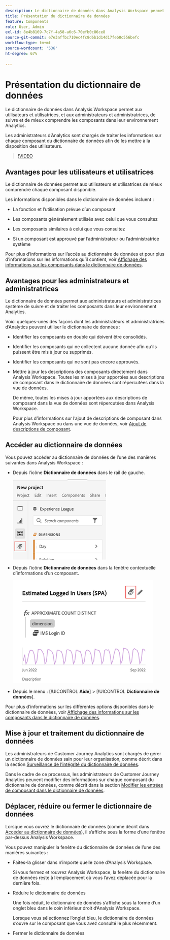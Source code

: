 ```yaml
---
description: Le dictionnaire de données dans Analysis Workspace permet aux utilisateurs et utilisatrices de cataloguer et de suivre les différents composants dans Analysis Workspace, y compris leur utilisation prévue, ceux qui sont approuvés, ceux qui sont des doublons, etc.
title: Présentation du dictionnaire de données
feature: Components
role: User, Admin
exl-id: 8e4b8169-7c7f-4a58-a6c6-70efb0c86ce8
source-git-commit: e7e3affbc710ec4fc8d6b1d14d17feb8c556befc
workflow-type: tm+mt
source-wordcount: '536'
ht-degree: 67%

---
```


# Présentation du dictionnaire de données

Le dictionnaire de données dans Analysis Workspace permet aux utilisateurs et utilisatrices, et aux administrateurs et administratrices, de suivre et de mieux comprendre les composants dans leur environnement Analytics.

Les administrateurs d’Analytics sont chargés de traiter les informations sur chaque composant du dictionnaire de données afin de les mettre à la disposition des utilisateurs.

>[!VIDEO](https://video.tv.adobe.com/v/3418028/?quality=12&learn=on)

## Avantages pour les utilisateurs et utilisatrices

Le dictionnaire de données permet aux utilisateurs et utilisatrices de mieux comprendre chaque composant disponible.

Les informations disponibles dans le dictionnaire de données incluent :

* La fonction et l’utilisation prévue d’un composant

* Les composants généralement utilisés avec celui que vous consultez

* Les composants similaires à celui que vous consultez

* Si un composant est approuvé par l’administrateur ou l’administratrice système

Pour plus d’informations sur l’accès au dictionnaire de données et pour plus d’informations sur les informations qu’il contient, voir [Affichage des informations sur les composants dans le dictionnaire de données](/help/components/data-dictionary/view-data-dictionary.md).

## Avantages pour les administrateurs et administratrices

Le dictionnaire de données permet aux administrateurs et administratrices système de suivre et de traiter les composants dans leur environnement Analytics.

Voici quelques-unes des façons dont les administrateurs et administratrices d’Analytics peuvent utiliser le dictionnaire de données :

* Identifier les composants en double qui doivent être consolidés.

* Identifier les composants qui ne collectent aucune donnée afin qu’ils puissent être mis à jour ou supprimés.

* Identifier les composants qui ne sont pas encore approuvés.

* Mettre à jour les descriptions des composants directement dans Analysis Workspace. Toutes les mises à jour apportées aux descriptions de composant dans le dictionnaire de données sont répercutées dans la vue de données.

  De même, toutes les mises à jour apportées aux descriptions de composant dans la vue de données sont répercutées dans Analysis Workspace.

  Pour plus d’informations sur l’ajout de descriptions de composant dans Analysis Workspace ou dans une vue de données, voir [Ajout de descriptions de composant](/help/components/add-component-descriptions.md).

## Accéder au dictionnaire de données

Vous pouvez accéder au dictionnaire de données de l’une des manières suivantes dans Analysis Workspace :

* Depuis l’icône **Dictionnaire de données** dans le rail de gauche.

  ![Icône du dictionnaire de données dans le rail de gauche.](assets/data-dictionary-access-icon.png)

* Depuis l’icône **Dictionnaire de données** dans la fenêtre contextuelle d’informations d’un composant.

  ![Icône du dictionnaire de données dans la fenêtre contextuelle d’informations.](assets/data-dictionary-access-infopopover.png)
  <!--update screenshot; this was taken from a mock-->

* Depuis le menu : [!UICONTROL **Aide**] > [!UICONTROL **Dictionnaire de données**].

Pour plus d’informations sur les différentes options disponibles dans le dictionnaire de données, voir [Affichage des informations sur les composants dans le dictionnaire de données](/help/components/data-dictionary/view-data-dictionary.md).

## Mise à jour et traitement du dictionnaire de données

Les administrateurs de Customer Journey Analytics sont chargés de gérer un dictionnaire de données sain pour leur organisation, comme décrit dans la section [Surveillance de l’intégrité du dictionnaire de données](/help/components/data-dictionary/monitor-data-dictionary-health.md).

Dans le cadre de ce processus, les administrateurs de Customer Journey Analytics peuvent modifier des informations sur chaque composant du dictionnaire de données, comme décrit dans la section [Modifier les entrées de composant dans le dictionnaire de données](/help/components/data-dictionary/edit-entries-data-dictionary.md).

## Déplacer, réduire ou fermer le dictionnaire de données

Lorsque vous ouvrez le dictionnaire de données (comme décrit dans [Accéder au dictionnaire de données](#access-the-data-dictionary)), il s’affiche sous la forme d’une fenêtre par-dessus Analysis Workspace.

Vous pouvez manipuler la fenêtre du dictionnaire de données de l’une des manières suivantes :

* Faites-la glisser dans n’importe quelle zone d’Analysis Workspace.

  Si vous fermez et rouvrez Analysis Workspace, la fenêtre du dictionnaire de données reste à l’emplacement où vous l’avez déplacée pour la dernière fois. <!--True?-->

* Réduire le dictionnaire de données

  Une fois réduit, le dictionnaire de données s’affiche sous la forme d’un onglet bleu dans le coin inférieur droit d’Analysis Workspace.

  Lorsque vous sélectionnez l’onglet bleu, le dictionnaire de données s’ouvre sur le composant que vous avez consulté le plus récemment.

* Fermer le dictionnaire de données
